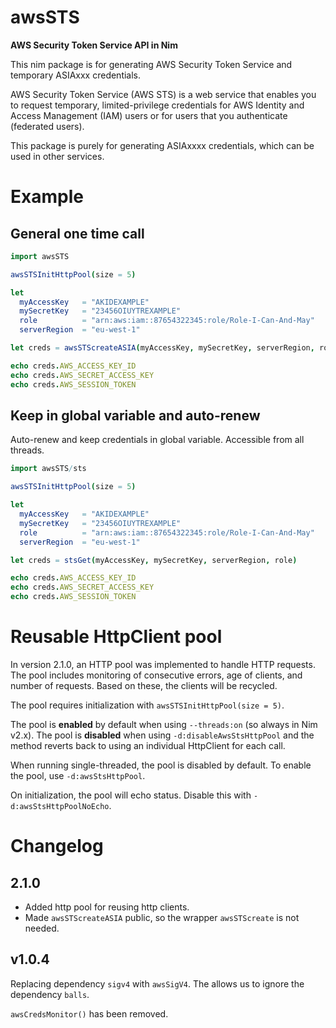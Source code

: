 # awsSTS

**AWS Security Token Service API in Nim**

This nim package is for generating AWS Security Token Service and temporary
ASIAxxx credentials.

AWS Security Token Service (AWS STS) is a web service that enables you to
request temporary, limited-privilege credentials for AWS Identity and Access
Management (IAM) users or for users that you authenticate (federated users).

This package is purely for generating ASIAxxxx credentials, which can be used
in other services.


# Example

## General one time call

```nim
import awsSTS

awsSTSInitHttpPool(size = 5)

let
  myAccessKey   = "AKIDEXAMPLE"
  mySecretKey   = "23456OIUYTREXAMPLE"
  role          = "arn:aws:iam::87654322345:role/Role-I-Can-And-May"
  serverRegion  = "eu-west-1"

let creds = awsSTScreateASIA(myAccessKey, mySecretKey, serverRegion, role)

echo creds.AWS_ACCESS_KEY_ID
echo creds.AWS_SECRET_ACCESS_KEY
echo creds.AWS_SESSION_TOKEN
```

## Keep in global variable and auto-renew

Auto-renew and keep credentials in global variable. Accessible from all threads.

```nim
import awsSTS/sts

awsSTSInitHttpPool(size = 5)

let
  myAccessKey   = "AKIDEXAMPLE"
  mySecretKey   = "23456OIUYTREXAMPLE"
  role          = "arn:aws:iam::87654322345:role/Role-I-Can-And-May"
  serverRegion  = "eu-west-1"

let creds = stsGet(myAccessKey, mySecretKey, serverRegion, role)

echo creds.AWS_ACCESS_KEY_ID
echo creds.AWS_SECRET_ACCESS_KEY
echo creds.AWS_SESSION_TOKEN
```



# Reusable HttpClient pool

In version 2.1.0, an HTTP pool was implemented to handle HTTP requests.
The pool includes monitoring of consecutive errors, age of clients, and number of requests.
Based on these, the clients will be recycled.

The pool requires initialization with `awsSTSInitHttpPool(size = 5)`.

The pool is **enabled** by default when using `--threads:on` (so always in
Nim v2.x). The pool is **disabled** when using `-d:disableAwsStsHttpPool` and
the method reverts back to using an individual HttpClient for each call.

When running single-threaded, the pool is disabled by default. To enable the pool,
use `-d:awsStsHttpPool`.

On initialization, the pool will echo status. Disable this with
`-d:awsStsHttpPoolNoEcho`.



# Changelog

## 2.1.0

* Added http pool for reusing http clients.
* Made `awsSTScreateASIA` public, so the wrapper `awsSTScreate` is not needed.

## v1.0.4

Replacing dependency `sigv4` with `awsSigV4`. The allows us to ignore the
dependency `balls`.

`awsCredsMonitor()` has been removed.





